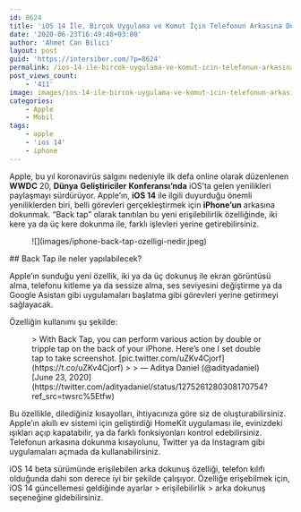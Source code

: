 ```yaml
---
id: 8624
title: 'iOS 14 İle, Birçok Uygulama ve Komut İçin Telefonun Arkasına Dokunmak Yeterli Olacak'
date: '2020-06-23T16:49:48+03:00'
author: 'Ahmet Can Bilici'
layout: post
guid: 'https://intersiber.com/?p=8624'
permalink: /ios-14-ile-bircok-uygulama-ve-komut-icin-telefonun-arkasina-dokunmak-yeterli-olacak/
post_views_count:
    - '411'
image: images/ios-14-ile-bircok-uygulama-ve-komut-icin-telefonun-arkasina-dokunmak-yeterli-olacak.png
categories:
    - Apple
    - Mobil
tags:
    - apple
    - 'ios 14'
    - iphone
---
```


Apple, bu yıl koronavirüs salgını nedeniyle ilk defa online olarak düzenlenen **WWDC** 20, **Dünya** **Geliştiriciler** **Konferansı’nda** iOS’ta gelen yenilikleri paylaşmayı sürdürüyor. Apple’ın, **iOS 14** ile ilgili duyurduğu önemli yeniliklerden biri, belli görevleri gerçekleştirmek için **iPhone’un** arkasına dokunmak. “Back tap” olarak tanıtılan bu yeni erişilebilirlik özelliğinde, iki kere ya da üç kere dokunma ile, farklı işlevleri yerine getirebilirsiniz.

<figure class="wp-block-image size-large">![](images/iphone-back-tap-ozelligi-nedir.jpeg)</figure>## Back Tap ile neler yapılabilecek?

Apple’ın sunduğu yeni özellik, iki ya da üç dokunuş ile ekran görüntüsü alma, telefonu kitleme ya da sessize alma, ses seviyesini değiştirme ya da Google Asistan gibi uygulamaları başlatma gibi görevleri yerine getirmeyi sağlayacak.

Özelliğin kullanımı şu şekilde:

<figure class="wp-block-embed-twitter wp-block-embed is-type-rich is-provider-twitter"><div class="wp-block-embed__wrapper">> With Back Tap, you can perform various action by double or tripple tap on the back of your iPhone. Here’s one I set double tap to take screenshot. [pic.twitter.com/uZKv4Cjorf](https://t.co/uZKv4Cjorf)
> 
> — Aditya Daniel (@adityadaniel) [June 23, 2020](https://twitter.com/adityadaniel/status/1275261280308170754?ref_src=twsrc%5Etfw)

<script async="" charset="utf-8" src="https://platform.twitter.com/widgets.js"></script></div></figure>Bu özellikle, dilediğiniz kısayolları, ihtiyacınıza göre siz de oluşturabilirsiniz. Apple’ın akıllı ev sistemi için geliştirdiği HomeKit uygulaması ile, evinizdeki ışıkları açıp kapatabilir, ya da farklı fonksiyonları kontrol edebilirsiniz. Telefonun arkasına dokunma kısayolunu, Twitter ya da Instagram gibi uygulamaları açmada da kullanabilirsiniz.

iOS 14 beta sürümünde erişilebilen arka dokunuş özelliği, telefon kılıfı olduğunda dahi son derece iyi bir şekilde çalışıyor. Özelliğe erişebilmek için, iOS 14 güncellemesi geldiğinde ayarlar &gt; erişilebilirlik &gt; arka dokunuş seçeneğine gidebilirsiniz.